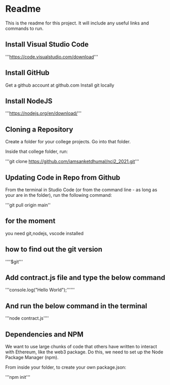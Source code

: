 # Readme #
This is the readme for this project. It will include any useful links and commands to run.

## Install Visual Studio Code ##
'''https://code.visualstudio.com/download'''

## Install GitHub

Get a github account at github.com
Install git locally

## Install NodeJS ##
'''https://nodejs.org/en/download/'''


## Cloning a Repository ##

Create a folder for your college projects. Go into that folder.

Inside that college folder, run:

'''git clone https://github.com/iamsanketdhumal/nci2_2021.git'''

## Updating Code in Repo from Github ##

From the terminal in Studio Code (or from the command line - as long as your are in the folder), 
run the following command:

'''git pull origin main''

## for the moment ##

you need git,nodejs, vscode installed 

## how to find out the git version ##

''''$git'''

## Add contract.js file and type the below command ##

'''console.log("Hello World");''''''

## And run the below command in the terminal ##

'''node contract.js''''

## Dependencies and NPM ##

We want to use large chunks of code that others have written to interact with Ethereum, like the web3 package. Do this, we need to set up the Node Package Manager (npm).

From inside your folder, to create your own package.json:

'''npm init'''